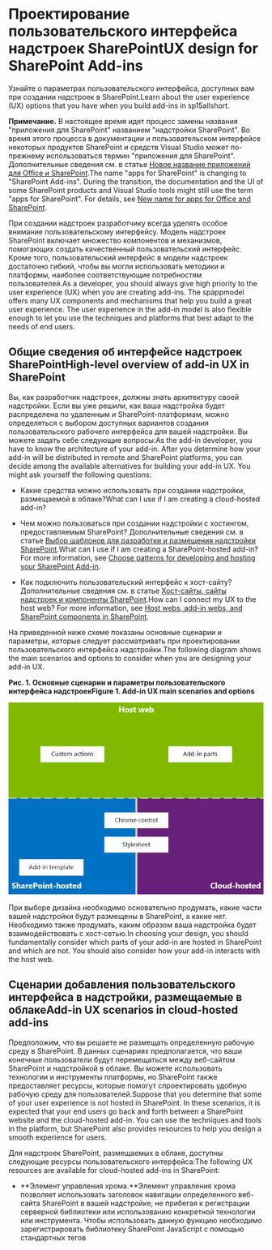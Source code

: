 
# <a name="ux-design-for-sharepoint-add-ins"></a><span data-ttu-id="c13cd-101">Проектирование пользовательского интерфейса надстроек SharePoint</span><span class="sxs-lookup"><span data-stu-id="c13cd-101">UX design for SharePoint Add-ins</span></span>
<span data-ttu-id="c13cd-102">Узнайте о параметрах пользовательского интерфейса, доступных вам при создании надстроек в SharePoint.</span><span class="sxs-lookup"><span data-stu-id="c13cd-102">Learn about the user experience (UX) options that you have when you build add-ins in sp15allshort.</span></span>
 

 <span data-ttu-id="c13cd-p101">**Примечание.** В настоящее время идет процесс замены названия "приложения для SharePoint" названием "надстройки SharePoint". Во время этого процесса в документации и пользовательском интерфейсе некоторых продуктов SharePoint и средств Visual Studio может по-прежнему использоваться термин "приложения для SharePoint". Дополнительные сведения см. в статье [Новое название приложений для Office и SharePoint](new-name-for-apps-for-sharepoint#bk_newname).</span><span class="sxs-lookup"><span data-stu-id="c13cd-p101">The name "apps for SharePoint" is changing to "SharePoint Add-ins". During the transition, the documentation and the UI of some SharePoint products and Visual Studio tools might still use the term "apps for SharePoint". For details, see [New name for apps for Office and SharePoint](new-name-for-apps-for-sharepoint#bk_newname).</span></span>
 

<span data-ttu-id="c13cd-p102">При создании надстроек разработчику всегда уделять особое внимание пользовательскому интерфейсу. Модель надстроек SharePoint включает множество компонентов и механизмов, помогающих создать качественный пользовательский интерфейс. Кроме того, пользовательский интерфейс в модели надстроек достаточно гибкий, чтобы вы могли использовать методики и платформы, наиболее соответствующие потребностям пользователей.</span><span class="sxs-lookup"><span data-stu-id="c13cd-p102">As a developer, you should always give high priority to the user experience (UX) when you are creating add-ins. The spappmodel offers many UX components and mechanisms that help you build a great user experience. The user experience in the add-in model is also flexible enough to let you use the techniques and platforms that best adapt to the needs of end users.</span></span>
 

## <a name="high-level-overview-of-add-in-ux-in-sharepoint"></a><span data-ttu-id="c13cd-109">Общие сведения об интерфейсе надстроек SharePoint</span><span class="sxs-lookup"><span data-stu-id="c13cd-109">High-level overview of add-in UX in SharePoint</span></span>
<span data-ttu-id="c13cd-110"><a name="SP15_UXdesignapps_overview"> </a></span><span class="sxs-lookup"><span data-stu-id="c13cd-110"></span></span>

<span data-ttu-id="c13cd-p103">Вы, как разработчик надстроек, должны знать архитектуру своей надстройки. Если вы уже решили, как ваша надстройка будет распределена по удаленным и SharePoint-платформам, можно определяться с выбором доступных вариантов создания пользовательского рабочего интерфейса для вашей надстройки. Вы можете задать себе следующие вопросы:</span><span class="sxs-lookup"><span data-stu-id="c13cd-p103">As the add-in developer, you have to know the architecture of your add-in. After you determine how your add-in will be distributed in remote and SharePoint platforms, you can decide among the available alternatives for building your add-in UX. You might ask yourself the following questions:</span></span>
 

 

- <span data-ttu-id="c13cd-114">Какие средства можно использовать при создании надстройки, размещаемой в облаке?</span><span class="sxs-lookup"><span data-stu-id="c13cd-114">What can I use if I am creating a cloud-hosted add-in?</span></span>
    
 
- <span data-ttu-id="c13cd-p104">Чем можно пользоваться при создании надстройки с хостингом, предоставляемым SharePoint? Дополнительные сведения см. в статье  [Выбор шаблонов для разработки и размещения надстройки SharePoint](choose-patterns-for-developing-and-hosting-your-sharepoint-add-in).</span><span class="sxs-lookup"><span data-stu-id="c13cd-p104">What can I use if I am creating a SharePoint-hosted add-in? For more information, see  [Choose patterns for developing and hosting your SharePoint Add-in](choose-patterns-for-developing-and-hosting-your-sharepoint-add-in).</span></span>
    
 
- <span data-ttu-id="c13cd-p105">Как подключить пользовательский интерфейс к хост-сайту? Дополнительные сведения см. в статье [Хост-сайты, сайты надстроек и компоненты SharePoint](host-webs-add-in-webs-and-sharepoint-components-in-sharepoint-2013).</span><span class="sxs-lookup"><span data-stu-id="c13cd-p105">How can I connect my UX to the host web? For more information, see  [Host webs, add-in webs, and SharePoint components in SharePoint](host-webs-add-in-webs-and-sharepoint-components-in-sharepoint-2013).</span></span>
    
 
<span data-ttu-id="c13cd-119">На приведенной ниже схеме показаны основные сценарии и параметры, которые следует рассматривать при проектировании пользовательского интерфейса надстройки.</span><span class="sxs-lookup"><span data-stu-id="c13cd-119">The following diagram shows the main scenarios and options to consider when you are designing your add-in UX.</span></span>
 

 

<span data-ttu-id="c13cd-120">**Рис. 1. Основные сценарии и параметры пользовательского интерфейса надстроек**</span><span class="sxs-lookup"><span data-stu-id="c13cd-120">**Figure 1. Add-in UX main scenarios and options**</span></span>

 

 
![Основные сценарии для пользовательского интерфейса приложения](../../images/AppUX_landscape.png)
 
<span data-ttu-id="c13cd-p106">При выборе дизайна необходимо основательно продумать, какие части вашей надстройки будут размещены в SharePoint, а какие нет. Необходимо также продумать, каким образом ваша надстройка будет взаимодействовать с хост-сетью.</span><span class="sxs-lookup"><span data-stu-id="c13cd-p106">In choosing your design, you should fundamentally consider which parts of your add-in are hosted in SharePoint and which are not. You should also consider how your add-in interacts with the host web.</span></span>
 

 

## <a name="add-in-ux-scenarios-in-cloud-hosted-add-ins"></a><span data-ttu-id="c13cd-124">Сценарии добавления пользовательского интерфейса в надстройки, размещаемые в облаке</span><span class="sxs-lookup"><span data-stu-id="c13cd-124">Add-in UX scenarios in cloud-hosted add-ins</span></span>
<span data-ttu-id="c13cd-125"><a name="SP15_UXdesignapps_devhosted"> </a></span><span class="sxs-lookup"><span data-stu-id="c13cd-125"></span></span>

<span data-ttu-id="c13cd-p107">Предположим, что вы решаете не размещать определенную рабочую среду в SharePoint. В данных сценариях предполагается, что ваши конечные пользователи будут перемещаться между веб-сайтом SharePoint и надстройкой в облаке. Вы можете использовать технологии и инструменты платформы, но SharePoint также предоставляет ресурсы, которые помогут спроектировать удобную рабочую среду для пользователей.</span><span class="sxs-lookup"><span data-stu-id="c13cd-p107">Suppose that you determine that some of your user experience is not hosted in SharePoint. In these scenarios, it is expected that your end users go back and forth between a SharePoint website and the cloud-hosted add-in. You can use the techniques and tools in the platform, but SharePoint also provides resources to help you design a smooth experience for users.</span></span>
 

 
<span data-ttu-id="c13cd-129">Для надстроек SharePoint, размещаемых в облаке, доступны следующие ресурсы пользовательского интерфейса:</span><span class="sxs-lookup"><span data-stu-id="c13cd-129">The following UX resources are available for cloud-hosted add-ins in SharePoint:</span></span>
 

 

-  <span data-ttu-id="c13cd-p108">**Элемент управления хрома.**Элемент управления хрома позволяет использовать заголовок навигации определенного веб-сайта SharePoint в вашей надстройке, не прибегая к регистрации серверной библиотеки или использованию конкретной технологии или инструмента. Чтобы использовать данную функцию необходимо зарегистрировать библиотеку SharePoint JavaScript с помощью стандартных тегов <script>. Вы можете установить заполнитель с помощью элемента HTML **div** и затем настроить управление с помощью доступных вариантов. Управление имеет такой же вид, что и указанный веб-сайт SharePoint. Дополнительные сведения см. в статье [Использование клиентского элемента управления хрома в надстройках для SharePoint](use-the-client-chrome-control-in-sharepoint-add-ins).</span><span class="sxs-lookup"><span data-stu-id="c13cd-p108">**Chrome control:** Thechrome control enables you to use the navigation header of a specific SharePoint site in your add-in without needing to register a server library or use a specific technology or tool. To use this functionality, you must register a SharePoint JavaScript library through standard <script> tags. You can provide a placeholder by using an HTML **div** element and further customize the control by using the available options. The control inherits its appearance from the specified SharePoint website. For more information, see [Use the client chrome control in SharePoint Add-ins](use-the-client-chrome-control-in-sharepoint-add-ins).</span></span>
    
    <span data-ttu-id="c13cd-135">**Смотреть видео "Элемент управления хрома SharePoint"**</span><span class="sxs-lookup"><span data-stu-id="c13cd-135">**Watch the video: SharePoint chrome control**</span></span>

 

 
![Видео](../../images/mod_icon_video.png)
 

 

 
-  <span data-ttu-id="c13cd-p109">**Таблица стилей.** Вы можете оставить ссылку на таблицу стилей веб-сайта SharePoint в Надстройка SharePoint и использовать её для оформления стилей ваших веб-страниц с помощью доступных классов. Помимо этого, если конечные пользователи меняют тему веб-сайта SharePoint, вы можете назначить новые наборы стилей, не меняя ссылку в надстройке. Дополнительные сведения см. в статье [Использование таблицы стилей веб-сайта SharePoint в надстройках для SharePoint](use-a-sharepoint-website-s-style-sheet-in-sharepoint-add-ins).</span><span class="sxs-lookup"><span data-stu-id="c13cd-p109">**Stylesheet:** You can reference a SharePoint website's style sheet in your SharePoint Add-in and use it to style your webpages using the available classes. In addition, if the end users change the SharePoint website's theme, your add-in can adopt the new set of styles without modifying the reference in your add-in. For more information, see [Use a SharePoint website's style sheet in SharePoint Add-ins](use-a-sharepoint-website-s-style-sheet-in-sharepoint-add-ins).</span></span>
    
 
<span data-ttu-id="c13cd-140">На рис. 2 показаны ресурсы модели для надстроек SharePoint, размещаемых в облаке.</span><span class="sxs-lookup"><span data-stu-id="c13cd-140">Figure 2 shows the resources in the model for SharePoint Add-ins for cloud-hosted add-ins.</span></span>
 

 

<span data-ttu-id="c13cd-141">**Рис. 2. Добавление ресурсов пользовательского интерфейса для надстроек, размещаемых в облаке**</span><span class="sxs-lookup"><span data-stu-id="c13cd-141">**Figure 2. Add-in UX resources for cloud-hosted add-ins**</span></span>

 

 
![Ресурсы пользовательского интерфейса для приложений, размещаемых у разработчика](../../images/AppUX_devhosted.png)
 

 

 

## <a name="add-in-ux-scenarios-in-sharepoint-hosted-add-ins"></a><span data-ttu-id="c13cd-143">Сценарии добавления пользовательского интерфейса в надстройки, размещаемые в SharePoint</span><span class="sxs-lookup"><span data-stu-id="c13cd-143">Add-in UX scenarios in SharePoint-hosted add-ins</span></span>
<span data-ttu-id="c13cd-144"><a name="SP15_UXdesignapps_SPhosted"> </a></span><span class="sxs-lookup"><span data-stu-id="c13cd-144"></span></span>

<span data-ttu-id="c13cd-p110">Если ваша надстройка размещена в SharePoint, маловероятно, что пользовательская рабочая среда значительно изменится, когда пользователи будут перемещаться между хост-сетью и сетью надстройки. После развертывания надстройки сеть надстройки использует таблицу стилей и тему из хост-сети. Вы можете по прежнему пользоваться элементом управления хрома и таблицей стилей в надстройке, размещенной в SharePoint, но наиболее значительным отличием от сценариев, размещенных в облаке, является доступность шаблона надстройки.</span><span class="sxs-lookup"><span data-stu-id="c13cd-p110">If your add-in is hosted in SharePoint, the user experience is less likely to change very much when users move back and forth between the host web and the add-in web. When the add-in is deployed, the add-in web takes the style sheet and theme from the host web. You can still use the chrome control and style sheet in a SharePoint-hosted add-in, but the most significant difference with cloud-hosted scenarios is the availability of the add-in template.</span></span>
 

 
<span data-ttu-id="c13cd-148">Для надстроек, размещаемых в SharePoint доступны следующие ресурсы пользовательского интерфейса:</span><span class="sxs-lookup"><span data-stu-id="c13cd-148">The following UX resource is available for SharePoint-hosted add-ins:</span></span>
 

 

-  <span data-ttu-id="c13cd-p111">**Шаблон надстройки.** Шаблон надстройки включает эталонную страницу **app.master**. Этот вариант используется по умолчанию при создании сайта надстройки.</span><span class="sxs-lookup"><span data-stu-id="c13cd-p111">**Add-in template:** The add-in template includes the **app.master** masterpage. It is the default option when you create an add-in web.</span></span>
    
 
<span data-ttu-id="c13cd-151">Надстройки, размещаемые в SharePoint, также могут использовать имеющиеся ресурсы и технологии SharePoint, такие как лента, инфраструктура веб-частей и клиентская обработка.</span><span class="sxs-lookup"><span data-stu-id="c13cd-151">SharePoint-hosted add-ins also benefit themselves from existing resources and technologies in SharePoint such as the Ribbon, web part infrastructure and client-side rendering.</span></span>
 

 

## <a name="scenarios-for-connecting-the-add-in-ux-to-the-host-web"></a><span data-ttu-id="c13cd-152">Сценарии подключения пользовательского интерфейса надстройки к хост-сайту</span><span class="sxs-lookup"><span data-stu-id="c13cd-152">Scenarios for connecting the add-in UX to the host web</span></span>
<span data-ttu-id="c13cd-153"><a name="SP15_UXdesignapps_connectingappUX"> </a></span><span class="sxs-lookup"><span data-stu-id="c13cd-153"></span></span>

<span data-ttu-id="c13cd-p112">В некоторых случаях используемые вами надстройки могут запускаться изнутри хост-сети. Дополнительно к отображениям некоторых рабочих сред вашей надстройки на страницах, размещенных в SharePoint, доступны способы открытия надстроек из библиотеки документов и списка.</span><span class="sxs-lookup"><span data-stu-id="c13cd-p112">Some of the use cases for your add-in can be triggered from within the host web. SharePoint provides ways to open your add-in from a document library or list in addition to ways to show some of your add-in UX within SharePoint-hosted pages.</span></span>
 

 
<span data-ttu-id="c13cd-156">Для подключения пользовательского интерфейса надстройки к хост-сайту доступны следующие ресурсы:</span><span class="sxs-lookup"><span data-stu-id="c13cd-156">The following UX resources are available to connect your add-in UX to the host web:</span></span>
 

 

-  <span data-ttu-id="c13cd-p113">**Настраиваемые действия.** Настраиваемые действия могут использоваться для подключения к вашей надстройки пользовательской рабочей среды. Существует два типа настраиваемых действий:Лента илиECB. Настраиваемое действие способно посылать параметры, такие как список или элемент, на которых оно было вызвано, в удаленную сеть. Дополнительные сведения см. в статье  [Выполнение пользовательских действий для развертывания надстроек для SharePoint](create-custom-actions-to-deploy-with-sharepoint-add-ins).</span><span class="sxs-lookup"><span data-stu-id="c13cd-p113">**Custom actions**: You can use custom actions to connect the host web UX with your add-in. There are two types of custom actions:Ribbon orECB. A custom action can send parameters such as the list or item on which it was invoked to a remote page. For more information, see  [Create custom actions to deploy with SharePoint Add-ins](create-custom-actions-to-deploy-with-sharepoint-add-ins).</span></span>
    
 
-  <span data-ttu-id="c13cd-p114">**Веб-части надстройки.** С помощью веб-частей надстроек вы можете добавлять в хост-сеть рабочие среды ваших надстроек. Веб-часть надстройки доступна в галерее Web Part хост-сети после развертывания надстройки. Пользователи могут добавлять веб-часть надстройки на страницу с помощью элемента управления **Web Part Adder**. Дополнительные сведения см. в статье [Создание веб-частей надстройки для установки совместно с надстройкой для SharePoint](create-add-in-parts-to-install-with-your-sharepoint-add-in).</span><span class="sxs-lookup"><span data-stu-id="c13cd-p114">**Add-in parts:** You can include some of your add-in user experience in the host web by using add-in parts. The add-in part is available in the Web Part gallery in the host web when you deploy the add-in. Users can add the add-in part to a page by using the **Web Part Adder** control. For more information, see [Create add-in parts to install with your SharePoint Add-in](create-add-in-parts-to-install-with-your-sharepoint-add-in).</span></span>
    
 
<span data-ttu-id="c13cd-165">На рис. 3 показаны ресурсы модели надстроек SharePoint, позволяющие подключить пользовательский интерфейс надстройки к хост-сайту.</span><span class="sxs-lookup"><span data-stu-id="c13cd-165">Figure 3 shows the resources in the model for SharePoint Add-ins to connect your add-in UX to the host web.</span></span>
 

 

<span data-ttu-id="c13cd-166">**Рис. 3. Ресурсы пользовательского интерфейса для хост-сайта**</span><span class="sxs-lookup"><span data-stu-id="c13cd-166">**Figure 3. Add-in UX resources for the host web**</span></span>

 

 
![Ресурсы пользовательского интерфейса для хост-сайта](../../images/AppUX_hostweb.png)
 

 

 

## <a name="additional-resources"></a><span data-ttu-id="c13cd-168">Дополнительные ресурсы</span><span class="sxs-lookup"><span data-stu-id="c13cd-168">Additional resources</span></span>
<span data-ttu-id="c13cd-169"><a name="SP15_UXdesignapps_addresources"> </a></span><span class="sxs-lookup"><span data-stu-id="c13cd-169"></span></span>

<span data-ttu-id="c13cd-170">Сведения о том, как добавлять параметры пользовательского интерфейса к надстройкам SharePoint, вы найдете в следующих ресурсах:</span><span class="sxs-lookup"><span data-stu-id="c13cd-170">To learn how to use the add-in UX options in SharePoint Add-ins, see the following resources:</span></span>
 

 

-  [<span data-ttu-id="c13cd-171">Проектирование надстроек SharePoint</span><span class="sxs-lookup"><span data-stu-id="c13cd-171">Design SharePoint Add-ins</span></span>](design-sharepoint-add-ins)
    
 
-  [<span data-ttu-id="c13cd-172">Надстройки SharePoint</span><span class="sxs-lookup"><span data-stu-id="c13cd-172">SharePoint Add-ins</span></span>](sharepoint-add-ins)
    
 
-  [<span data-ttu-id="c13cd-173">Что следует рассмотреть, прежде чем приступать к разработке надстроек SharePoint</span><span class="sxs-lookup"><span data-stu-id="c13cd-173">Three ways to think about design options for SharePoint Add-ins</span></span>](three-ways-to-think-about-design-options-for-sharepoint-add-ins)
    
 
-  [<span data-ttu-id="c13cd-174">Важные аспекты разработки и архитектуры для надстроек SharePoint</span><span class="sxs-lookup"><span data-stu-id="c13cd-174">Important aspects of the SharePoint Add-in architecture and development landscape</span></span>](important-aspects-of-the-sharepoint-add-in-architecture-and-development-landscape)
    
 
-  [<span data-ttu-id="c13cd-175">Хост-сайты, сайты надстроек и компоненты SharePoint в SharePoint</span><span class="sxs-lookup"><span data-stu-id="c13cd-175">Host webs, add-in webs, and SharePoint components in SharePoint</span></span>](host-webs-add-in-webs-and-sharepoint-components-in-sharepoint-2013)
    
 
-  [<span data-ttu-id="c13cd-176">Рекомендации по проектированию пользовательского интерфейса надстроек SharePoint</span><span class="sxs-lookup"><span data-stu-id="c13cd-176">SharePoint Add-ins UX design guidelines</span></span>](sharepoint-add-ins-ux-design-guidelines)
    
 
-  [<span data-ttu-id="c13cd-177">Создание компонентов пользовательского интерфейса в SharePoint</span><span class="sxs-lookup"><span data-stu-id="c13cd-177">Create UX components in SharePoint</span></span>](create-ux-components-in-sharepoint-2013)
    
 
-  [<span data-ttu-id="c13cd-178">Использование таблицы стилей веб-сайта SharePoint в надстройках SharePoint</span><span class="sxs-lookup"><span data-stu-id="c13cd-178">Use a SharePoint website's style sheet in SharePoint Add-ins</span></span>](use-a-sharepoint-website-s-style-sheet-in-sharepoint-add-ins)
    
 
-  [<span data-ttu-id="c13cd-179">Использование клиентского элемента управления хрома в надстройках SharePoint</span><span class="sxs-lookup"><span data-stu-id="c13cd-179">Use the client chrome control in SharePoint Add-ins</span></span>](use-the-client-chrome-control-in-sharepoint-add-ins)
    
 
-  [<span data-ttu-id="c13cd-180">Создание веб-частей надстроек для установки вместе с надстройкой SharePoint</span><span class="sxs-lookup"><span data-stu-id="c13cd-180">Create add-in parts to install with your SharePoint Add-in</span></span>](create-add-in-parts-to-install-with-your-sharepoint-add-in)
    
 
-  [<span data-ttu-id="c13cd-181">Создание дополнительных действий для развертывания с надстройками SharePoint</span><span class="sxs-lookup"><span data-stu-id="c13cd-181">Create custom actions to deploy with SharePoint Add-ins</span></span>](create-custom-actions-to-deploy-with-sharepoint-add-ins)
    
 

